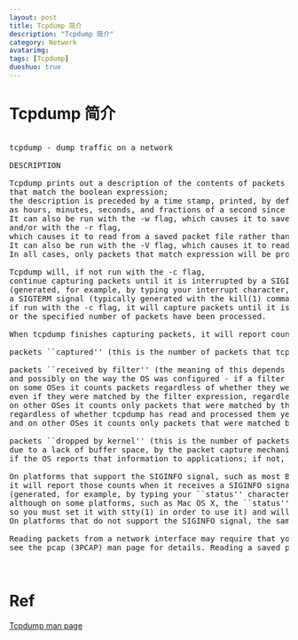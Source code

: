 ```yaml
---
layout: post
title: Tcpdump 简介
description: "Tcpdump 简介"
category: Network
avatarimg:
tags: [Tcpdump]
duoshuo: true
---
```


# Tcpdump 简介

<pre>

tcpdump - dump traffic on a network  

DESCRIPTION

Tcpdump prints out a description of the contents of packets on a network interface 
that match the boolean expression; 
the description is preceded by a time stamp, printed, by default, 
as hours, minutes, seconds, and fractions of a second since midnight. 
It can also be run with the -w flag, which causes it to save the packet data to a file for later analysis, 
and/or with the -r flag, 
which causes it to read from a saved packet file rather than to read packets from a network interface. 
It can also be run with the -V flag, which causes it to read a list of saved packet files. 
In all cases, only packets that match expression will be processed by tcpdump.

Tcpdump will, if not run with the -c flag, 
continue capturing packets until it is interrupted by a SIGINT signal 
(generated, for example, by typing your interrupt character, typically control-C) or 
a SIGTERM signal (typically generated with the kill(1) command); 
if run with the -c flag, it will capture packets until it is interrupted by a SIGINT or SIGTERM signal 
or the specified number of packets have been processed.

When tcpdump finishes capturing packets, it will report counts of:

packets ``captured'' (this is the number of packets that tcpdump has received and processed);

packets ``received by filter'' (the meaning of this depends on the OS on which you're running tcpdump, 
and possibly on the way the OS was configured - if a filter was specified on the command line, 
on some OSes it counts packets regardless of whether they were matched by the filter expression and, 
even if they were matched by the filter expression, regardless of whether tcpdump has read and processed them yet, 
on other OSes it counts only packets that were matched by the filter expression 
regardless of whether tcpdump has read and processed them yet, 
and on other OSes it counts only packets that were matched by the filter expression and were processed by tcpdump);

packets ``dropped by kernel'' (this is the number of packets that were dropped, 
due to a lack of buffer space, by the packet capture mechanism in the OS on which tcpdump is running, 
if the OS reports that information to applications; if not, it will be reported as 0).

On platforms that support the SIGINFO signal, such as most BSDs (including Mac OS X) and Digital/Tru64 UNIX, 
it will report those counts when it receives a SIGINFO signal 
(generated, for example, by typing your ``status'' character, typically control-T, 
although on some platforms, such as Mac OS X, the ``status'' character is not set by default, 
so you must set it with stty(1) in order to use it) and will continue capturing packets. 
On platforms that do not support the SIGINFO signal, the same can be achieved by using the SIGUSR1 signal.

Reading packets from a network interface may require that you have special privileges; 
see the pcap (3PCAP) man page for details. Reading a saved packet file doesn't require special privileges. 


</pre>

# Ref

[Tcpdump man page](http://www.tcpdump.org/manpages/tcpdump.1.html)  
